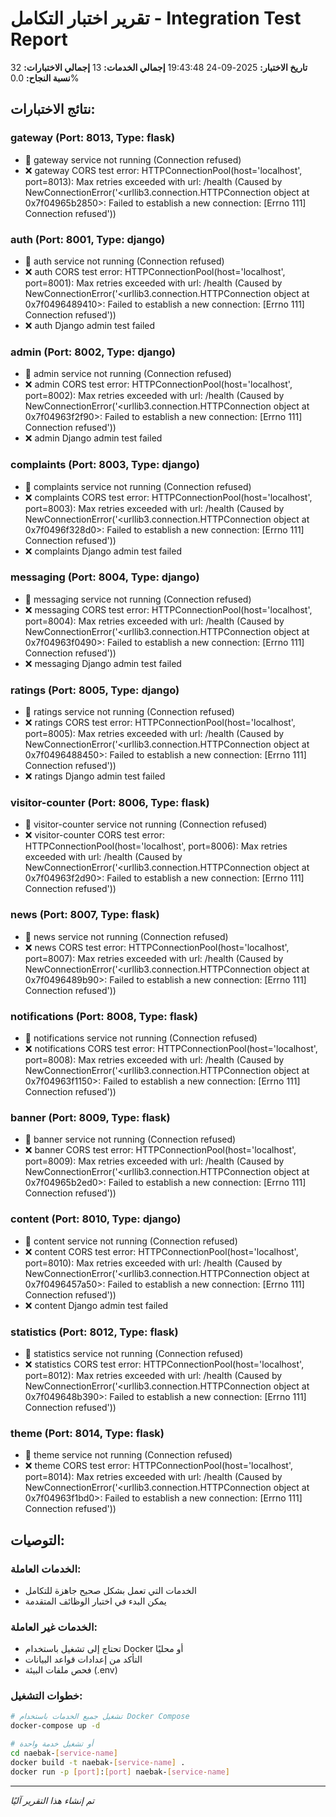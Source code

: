 
# تقرير اختبار التكامل - Integration Test Report

**تاريخ الاختبار:** 2025-09-24 19:43:48
**إجمالي الخدمات:** 13
**إجمالي الاختبارات:** 32
**نسبة النجاح:** 0.0%

## نتائج الاختبارات:


### gateway (Port: 8013, Type: flask)
- 🔌 gateway service not running (Connection refused)
- ❌ gateway CORS test error: HTTPConnectionPool(host='localhost', port=8013): Max retries exceeded with url: /health (Caused by NewConnectionError('<urllib3.connection.HTTPConnection object at 0x7f04965b2850>: Failed to establish a new connection: [Errno 111] Connection refused'))

### auth (Port: 8001, Type: django)
- 🔌 auth service not running (Connection refused)
- ❌ auth CORS test error: HTTPConnectionPool(host='localhost', port=8001): Max retries exceeded with url: /health (Caused by NewConnectionError('<urllib3.connection.HTTPConnection object at 0x7f0496489410>: Failed to establish a new connection: [Errno 111] Connection refused'))
- ❌ auth Django admin test failed

### admin (Port: 8002, Type: django)
- 🔌 admin service not running (Connection refused)
- ❌ admin CORS test error: HTTPConnectionPool(host='localhost', port=8002): Max retries exceeded with url: /health (Caused by NewConnectionError('<urllib3.connection.HTTPConnection object at 0x7f04963f2f90>: Failed to establish a new connection: [Errno 111] Connection refused'))
- ❌ admin Django admin test failed

### complaints (Port: 8003, Type: django)
- 🔌 complaints service not running (Connection refused)
- ❌ complaints CORS test error: HTTPConnectionPool(host='localhost', port=8003): Max retries exceeded with url: /health (Caused by NewConnectionError('<urllib3.connection.HTTPConnection object at 0x7f0496f328d0>: Failed to establish a new connection: [Errno 111] Connection refused'))
- ❌ complaints Django admin test failed

### messaging (Port: 8004, Type: django)
- 🔌 messaging service not running (Connection refused)
- ❌ messaging CORS test error: HTTPConnectionPool(host='localhost', port=8004): Max retries exceeded with url: /health (Caused by NewConnectionError('<urllib3.connection.HTTPConnection object at 0x7f04963f0490>: Failed to establish a new connection: [Errno 111] Connection refused'))
- ❌ messaging Django admin test failed

### ratings (Port: 8005, Type: django)
- 🔌 ratings service not running (Connection refused)
- ❌ ratings CORS test error: HTTPConnectionPool(host='localhost', port=8005): Max retries exceeded with url: /health (Caused by NewConnectionError('<urllib3.connection.HTTPConnection object at 0x7f0496488450>: Failed to establish a new connection: [Errno 111] Connection refused'))
- ❌ ratings Django admin test failed

### visitor-counter (Port: 8006, Type: flask)
- 🔌 visitor-counter service not running (Connection refused)
- ❌ visitor-counter CORS test error: HTTPConnectionPool(host='localhost', port=8006): Max retries exceeded with url: /health (Caused by NewConnectionError('<urllib3.connection.HTTPConnection object at 0x7f04963f2d90>: Failed to establish a new connection: [Errno 111] Connection refused'))

### news (Port: 8007, Type: flask)
- 🔌 news service not running (Connection refused)
- ❌ news CORS test error: HTTPConnectionPool(host='localhost', port=8007): Max retries exceeded with url: /health (Caused by NewConnectionError('<urllib3.connection.HTTPConnection object at 0x7f0496489b90>: Failed to establish a new connection: [Errno 111] Connection refused'))

### notifications (Port: 8008, Type: flask)
- 🔌 notifications service not running (Connection refused)
- ❌ notifications CORS test error: HTTPConnectionPool(host='localhost', port=8008): Max retries exceeded with url: /health (Caused by NewConnectionError('<urllib3.connection.HTTPConnection object at 0x7f04963f1150>: Failed to establish a new connection: [Errno 111] Connection refused'))

### banner (Port: 8009, Type: flask)
- 🔌 banner service not running (Connection refused)
- ❌ banner CORS test error: HTTPConnectionPool(host='localhost', port=8009): Max retries exceeded with url: /health (Caused by NewConnectionError('<urllib3.connection.HTTPConnection object at 0x7f04965b2ed0>: Failed to establish a new connection: [Errno 111] Connection refused'))

### content (Port: 8010, Type: django)
- 🔌 content service not running (Connection refused)
- ❌ content CORS test error: HTTPConnectionPool(host='localhost', port=8010): Max retries exceeded with url: /health (Caused by NewConnectionError('<urllib3.connection.HTTPConnection object at 0x7f0496457a50>: Failed to establish a new connection: [Errno 111] Connection refused'))
- ❌ content Django admin test failed

### statistics (Port: 8012, Type: flask)
- 🔌 statistics service not running (Connection refused)
- ❌ statistics CORS test error: HTTPConnectionPool(host='localhost', port=8012): Max retries exceeded with url: /health (Caused by NewConnectionError('<urllib3.connection.HTTPConnection object at 0x7f049648b390>: Failed to establish a new connection: [Errno 111] Connection refused'))

### theme (Port: 8014, Type: flask)
- 🔌 theme service not running (Connection refused)
- ❌ theme CORS test error: HTTPConnectionPool(host='localhost', port=8014): Max retries exceeded with url: /health (Caused by NewConnectionError('<urllib3.connection.HTTPConnection object at 0x7f04963f1bd0>: Failed to establish a new connection: [Errno 111] Connection refused'))

## التوصيات:

### الخدمات العاملة:
- الخدمات التي تعمل بشكل صحيح جاهزة للتكامل
- يمكن البدء في اختبار الوظائف المتقدمة

### الخدمات غير العاملة:
- تحتاج إلى تشغيل باستخدام Docker أو محليًا
- التأكد من إعدادات قواعد البيانات
- فحص ملفات البيئة (.env)

### خطوات التشغيل:
```bash
# تشغيل جميع الخدمات باستخدام Docker Compose
docker-compose up -d

# أو تشغيل خدمة واحدة
cd naebak-[service-name]
docker build -t naebak-[service-name] .
docker run -p [port]:[port] naebak-[service-name]
```

---
*تم إنشاء هذا التقرير آليًا*
